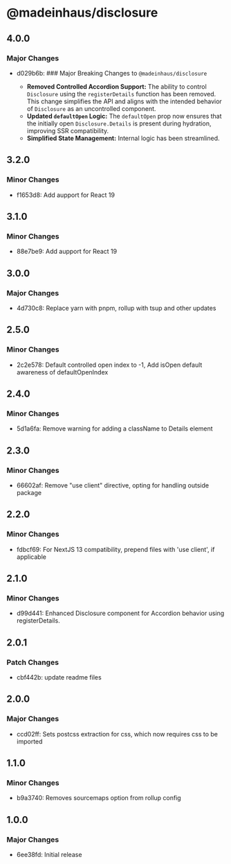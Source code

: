 # @madeinhaus/disclosure

## 4.0.0

### Major Changes

- d029b6b: ### Major Breaking Changes to `@madeinhaus/disclosure`

    - **Removed Controlled Accordion Support:** The ability to control `Disclosure` using the `registerDetails` function has been removed. This change simplifies the API and aligns with the intended behavior of `Disclosure` as an uncontrolled component.
    - **Updated `defaultOpen` Logic:** The `defaultOpen` prop now ensures that the initially open `Disclosure.Details` is present during hydration, improving SSR compatibility.
    - **Simplified State Management:** Internal logic has been streamlined.

## 3.2.0

### Minor Changes

- f1653d8: Add aupport for React 19

## 3.1.0

### Minor Changes

- 88e7be9: Add aupport for React 19

## 3.0.0

### Major Changes

- 4d730c8: Replace yarn with pnpm, rollup with tsup and other updates

## 2.5.0

### Minor Changes

- 2c2e578: Default controlled open index to -1, Add isOpen default awareness of defaultOpenIndex

## 2.4.0

### Minor Changes

- 5d1a6fa: Remove warning for adding a className to Details element

## 2.3.0

### Minor Changes

- 66602af: Remove "use client" directive, opting for handling outside package

## 2.2.0

### Minor Changes

- fdbcf69: For NextJS 13 compatibility, prepend files with 'use client', if applicable

## 2.1.0

### Minor Changes

- d99d441: Enhanced Disclosure component for Accordion behavior using registerDetails.

## 2.0.1

### Patch Changes

- cbf442b: update readme files

## 2.0.0

### Major Changes

- ccd02ff: Sets postcss extraction for css, which now requires css to be imported

## 1.1.0

### Minor Changes

- b9a3740: Removes sourcemaps option from rollup config

## 1.0.0

### Major Changes

- 6ee38fd: Initial release
